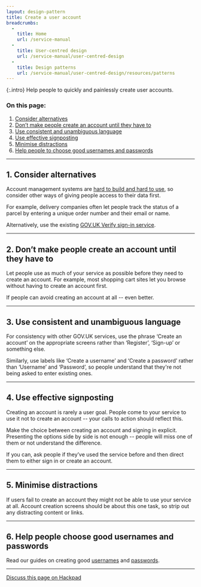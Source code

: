 ```yaml
---
layout: design-pattern
title: Create a user account
breadcrumbs:
  -
    title: Home
    url: /service-manual
  -
    title: User-centred design
    url: /service-manual/user-centred-design
  -
    title: Design patterns
    url: /service-manual/user-centred-design/resources/patterns
---
```


{:.intro}
Help people to quickly and painlessly create user accounts.



### On this page:

1. [Consider alternatives](#section-1)
2. [Don’t make people create an account until they have to](#section-2)
3. [Use consistent and unambiguous language](#section-3)
4. [Use effective signposting](#section-4)
5. [Minimise distractions](#section-5)
6. [Help people to choose good usernames and passwords](#section-6)

---

<h2 class="heading-36" id="section-1">1. Consider alternatives</h2>

Account management systems are [hard to build and hard to use](/service-manual/making-software/logins), so consider other ways of giving people access to their data first.

For example, delivery companies often let people track the status of a parcel by entering a unique order number and their email or name.

Alternatively, use the existing [GOV.UK Verify sign-in service](/service-manual/identity-assurance).

---

<h2 class="heading-36" id="section-2">2. Don’t make people create an account until they have to</h2> 
Let people use as much of your service as possible before they need to create an account. For example, most shopping cart sites let you browse without having to create an account first. 

If people can avoid creating an account at all -- even better.


---

<h2 class="heading-36" id="section-3">3. Use consistent and unambiguous language</h2> 

For consistency with other GOV.UK services, use the phrase ‘Create an account’ on the appropriate screens rather than ‘Register’, ‘Sign-up’ or something else.

Similarly, use labels like ‘Create a username’ and ‘Create a password’ rather than ‘Username’ and ‘Password’, so people understand that they're not being asked to enter existing ones.

---

<h2 class="heading-36" id="section-4">4. Use effective signposting</h2> 

Creating an account is rarely a user goal. People come to your service to use it not to create an account -- your calls to action should reflect this.

Make the choice between creating an account and signing in explicit. Presenting the options side by side is not enough -- people will miss one of them or not understand the difference.

If you can, ask people if they’ve used the service before and then direct them to either sign in or create an account.

---

<h2 class="heading-36" id="section-5">5. Minimise distractions</h2> 

If users fail to create an account they might not be able to use your service at all. Account creation screens should be about this one task, so strip out any distracting content or links.

---

<h2 class="heading-36" id="section-6">6. Help people choose good usernames and passwords</h2>  

Read our guides on creating good [usernames](create-username) and [passwords](create-password).


---

[Discuss this page on Hackpad](https://designpatterns.hackpad.com/Creating-an-account-MnenihoDQ9J)

